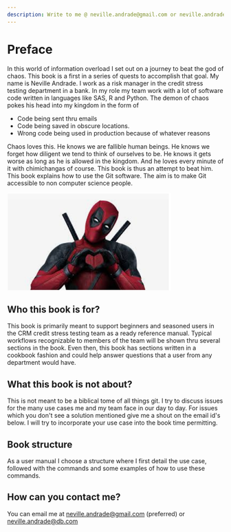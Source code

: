 ```yaml
---
description: Write to me @ neville.andrade@gmail.com or neville.andrade@db.com
---
```


# Preface

In this world of information overload I set out on a journey to beat the god of chaos. This book is a first in a series of quests to accomplish that goal. My name is Neville Andrade. I work as a risk manager in the credit stress testing department in a bank. In my role my team work with a lot of software code written in languages like SAS, R and Python. The demon of chaos pokes his head into my kingdom in the form of

* Code being sent thru emails
* Code being saved in obscure locations. 
* Wrong code being used in production because of whatever reasons

Chaos loves this. He knows we are fallible human beings. He knows we forget how diligent we tend to think of ourselves to be. He knows it gets worse as long as he is allowed in the kingdom. And he loves every minute of it with chimichangas of course. This book is thus an attempt to beat him. This book explains how to use the Git software. The aim is to make Git accessible to non computer science people.  

![The god of chaos](.gitbook/assets/deadpool.PNG)

## Who this book is for?

This book is primarily meant to support beginners and seasoned users in the CRM credit stress testing team as a ready reference manual. Typical workflows recognizable to members of the team will be shown thru several sections in the book. Even then, this book has sections written in a cookbook fashion and could help answer questions that a user from any department would have.

## What this book is not about?

This is not meant to be a biblical tome of all things git. I try to discuss issues for the many use cases me and my team face in our day to day. For issues which you don't see a solution mentioned give me a shout on the email id's below. I will try to incorporate your use case into the book time permitting.

## Book structure

As a user manual I choose a structure where I first detail the use case, followed with the commands and some examples of how to use these commands.

## How can you contact me?

You can email me at neville.andrade@gmail.com \(preferred\) or neville.andrade@db.com

